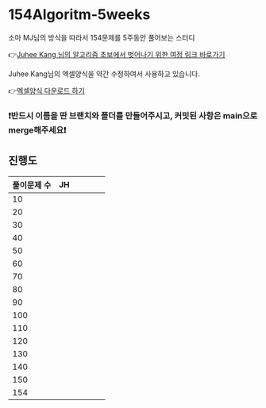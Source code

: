# 154Algoritm-5weeks

소마 MJ님의 방식을 따라서 154문제를 5주동안 풀어보는 스터디

👉[Juhee Kang 님의 알고리즘 초보에서 벗어나기 위한 여정 링크 바로가기](https://claudiajkang.medium.com/%EC%95%8C%EA%B3%A0%EB%A6%AC%EC%A6%98-%EC%B4%88%EB%B3%B4%EC%97%90%EC%84%9C-%EB%B2%97%EC%96%B4%EB%82%98%EA%B8%B0-%EC%9C%84%ED%95%9C-%EC%97%AC%EC%A0%95-1ffb6bdfec6b)

Juhee Kang님의 엑셀양식을 약간 수정하여서 사용하고 있습니다.

👉[엑셀양식 다운로드 하기](https://docs.google.com/spreadsheets/d/1QXTwCkL-f9BbYO15qe2NCnqzQ03vuOh2ZA_nmWpZCCo/edit?usp=sharing)

### ❗️반드시 이름을 딴 브랜치와 폴더를 만들어주시고, 커밋된 사항은 main으로 merge해주세요❗️

## 진행도

| 풀이문제 수 | JH  |     |     |     |     |
| ----------- | --- | --- | --- | --- | --- |
| 10          |     |     |     |     |     |
| 20          |     |     |     |     |     |
| 30          |     |     |     |     |     |
| 40          |     |     |     |     |     |
| 50          |     |     |     |     |     |
| 60          |     |     |     |     |     |
| 70          |     |     |     |     |     |
| 80          |     |     |     |     |     |
| 90          |     |     |     |     |     |
| 100         |     |     |     |     |     |
| 110         |     |     |     |     |     |
| 120         |     |     |     |     |     |
| 130         |     |     |     |     |     |
| 140         |     |     |     |     |     |
| 150         |     |     |     |     |     |
| 154         |     |     |     |     |     |
